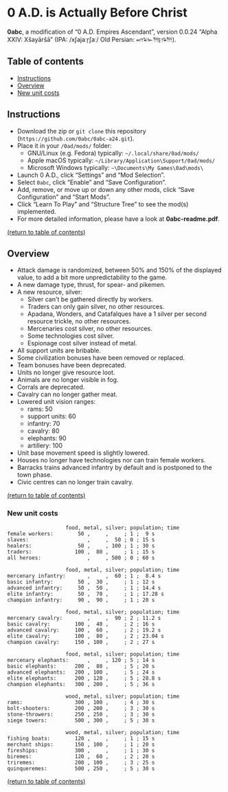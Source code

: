 # 0 A.D. is Actually Before Christ
**0abc**, a modification of “0 A.D. Empires Ascendant”, version 0.0.24 “Alpha XXIV: Xšayāršā” (IPA: /xʃajaːr̩ʃaː/ Old Persian: 𐎧𐏁𐎹𐎠𐎼𐏁𐎠).



## Table of contents
* [Instructions](https://github.com/0abc/0abc-a24#instructions)
* [Overview](https://github.com/0abc/0abc-a24#overview)
* [New unit costs](https://github.com/0abc/0abc-a24#new-unit-costs)



## Instructions
* Download the zip or `git clone` this repository (`https://github.com/0abc/0abc-a24.git`).
* Place it in your `/0ad/mods/` folder:
  * GNU/Linux (e.g. Fedora) typically: `~/.local/share/0ad/mods/`
  * Apple macOS typically: `~/Library/Application\Support/0ad/mods/`
  * Microsoft Windows typically: `~\Documents\My Games\0ad\mods\`
* Launch 0 A.D., click “Settings” and “Mod Selection”.
* Select `0abc`, click “Enable” and “Save Configuration”.
* Add, remove, or move up or down any other mods, click “Save Configuration” and “Start Mods”.
* Click “Learn To Play” and “Structure Tree” to see the mod(s) implemented.
* For more detailed information, please have a look at **0abc-readme.pdf**.

[(return to table of contents)](https://github.com/0abc/0abc-a24#table-of-contents)



## Overview
* Attack damage is randomized, between 50% and 150% of the displayed value, to add a bit more unpredictability to the game.
* A new damage type, thrust, for spear- and pikemen.
* A new resource, silver:
  * Silver can't be gathered directly by workers.
  * Traders can only gain silver, no other resources.
  * Apadana, Wonders, and Catafalques have a 1 silver per second resource trickle, no other resources.
  * Mercenaries cost silver, no other resources.
  * Some technologies cost silver.
  * Espionage cost silver instead of metal.
* All support units are bribable.
* Some civilization bonuses have been removed or replaced.
* Team bonuses have been deprecated.
* Units no longer give resource loot.
* Animals are no longer visible in fog.
* Corrals are deprecated.
* Cavalry can no longer gather meat.
* Lowered unit vision ranges:
  * rams: 50
  * support units: 60
  * infantry: 70
  * cavalry: 80
  * elephants: 90
  * artillery: 100
* Unit base movement speed is slightly lowered.
* Houses no longer have technologies nor can train female workers.
* Barracks trains advanced infantry by default and is postponed to the town phase.
* Civic centres can no longer train cavalry.

[(return to table of contents)](https://github.com/0abc/0abc-a24#table-of-contents)


### New unit costs
```
                   food, metal, silver; population; time
female workers:        50 ,     ,     ; 1 ;  9 s
slaves:                   ,     ,  50 ; 0 ; 15 s
healers:               50 ,     , 100 ; 1 ; 30 s
traders:              100 ,  80 ,     ; 1 ; 15 s
all heroes:               ,     , 500 ; 0 ; 60 s

                   food, metal, silver; population; time
mercenary infantry:       ,     ,  60 ; 1 ;  8.4 s
basic infantry:        50 ,  30 ,     ; 1 ; 12 s
advanced infantry:     50 ,  50 ,     ; 1 ; 14.4 s
elite infantry:        50 ,  70 ,     ; 1 ; 17.28 s
champion infantry:     90 ,  90 ,     ; 1 ; 20 s

                   food, metal, silver; population; time
mercenary cavalry:        ,     ,  90 ; 2 ; 11.2 s
basic cavalry:        100 ,  40 ,     ; 2 ; 16 s
advanced cavalry:     100 ,  60 ,     ; 2 ; 19.2 s
elite cavalry:        100 ,  80 ,     ; 2 ; 23.04 s
champion cavalry:     150 , 100 ,     ; 2 ; 27 s

                   food, metal, silver; population; time
mercenary elephants:      ,     , 120 ; 5 ; 14 s
basic elephants:      200 ,  80 ,     ; 5 ; 20 s
advanced elephants:   200 , 100 ,     ; 5 ; 24 s
elite elephants:      200 , 120 ,     ; 5 ; 28.8 s
champion elephants:   300 , 200 ,     ; 5 ; 36 s

                   wood, metal, silver; population; time
rams:                 300 , 100 ,     ; 4 ; 30 s
bolt-shooters:        200 , 200 ,     ; 3 ; 30 s
stone-throwers:       250 , 250 ,     ; 3 ; 30 s
siege towers:         500 , 300 ,     ; 5 ; 30 s

                   wood, metal, silver; population; time
fishing boats:        120 ,     ,     ; 1 ; 15 s
merchant ships:       150 , 100 ,     ; 1 ; 20 s
fireships:            300 ,     ,     ; 1 ; 30 s
biremes:              120 ,  60 ,     ; 2 ; 20 s
triremes:             200 , 100 ,     ; 3 ; 25 s
quinqueremes:         500 , 250 ,     ; 5 ; 30 s
```

[(return to table of contents)](https://github.com/0abc/0abc-a24#table-of-contents)
